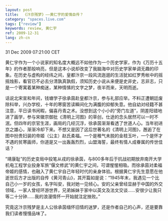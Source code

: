 ```yaml
---
layout: post
title:  《汴京残梦》——黄仁宇的爱情自传？
category: "spaces.live.com"
tags: ["review"]
keywords: review, 黄仁宇
ref: 2009-12-31
lang: zh-cn
---
```


31 Dec 2009 07:21:00 CET

黄仁宇作为一个小说家的知名度大概远不如他作为一个历史学家，作为《万历十五年》的作者那般响亮，但是这本小说却改变了我脑海中对历史学家单调无趣的印象。在历史与虚构的经纬之间，皇都汴京一段风流迤逦的生活犹如红罗秀帐中的摇摇烛影，看官已不必去分清孰真孰假，须知历史小说从来便是史非史，志非志，只是一个寄寓着某种痴迷，某种情愫的文字之梦，夜半而来，天明而逝。

话说北宋宣和年间，钱塘学子徐承茵赴皇都汴京，参与礼部应举。不料正遭朝廷废除科举，兴办学校，十年的寒窗苦读瞬间化为满腹的抑郁失意。他自幼对经籍不甚注意，平日读书闲暇，偏喜丹青之术。没想到这个小小的“旁门左道”，阴差阳错地进了画学，参与宋徽宗御批《清明上河图》的草创，仕途的念头居然可以一时不泯。但四年的京官生涯，画局的几经沉浮，徐承茵渐渐看透了世道人心。当年初进京之雄心，渐渐冷却下来。不想又是因了这后世著名的《清明上河图》，邂逅了在图中扮贵妇装的帝姬（公主）赵氏柔福。一个是稚气未脱的金枝玉叶，一个是怀才不遇的贫寒画师，你道是又一出轰轰烈烈，山盟海誓，最终有情人成眷属的传世佳话？

“靖康耻”的历史变局中投笔从戎的徐承茵，与800多年后于抗战初期放弃南开大学机电工程学业投身军旅“偃文修武”的黄仁宇之间，可谓惺惺相吸。而徐承茵对柔福帝姬的感情，也融入了黄仁宇自己年轻时代的亲身体验。根据黄仁宇先生意愿在他逝世后方才出版的自传《黄河青山》，其开篇如是说：“1945年末，我遇见一个比自己小一岁的女孩，名字叫安，我对她一见倾心。安的父亲曾经显赫于中国的外交领域，一家人曾经环游世界，兄弟姊妹于家中以英文及法文交谈……安很少让我只等二十分钟……我的浪漫情怀一开始就注定挫败。”

究竟这汴京残梦是主人公徐承茵缅怀旧情的迷梦，还是作者自己的心声，还是要靠我们读者慢慢品味了。

